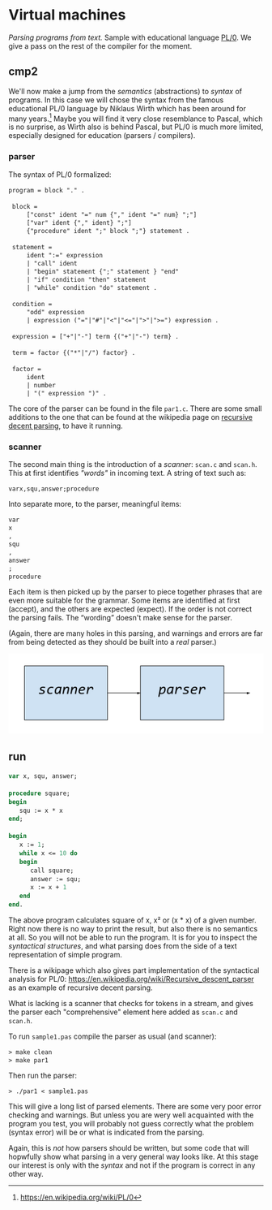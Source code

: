 # Virtual machines

*Parsing programs from text.* Sample with educational language [PL/0](https://en.wikipedia.org/wiki/PL/0).
We give a pass on the rest of the compiler for the moment.


## cmp2

We'll now make a jump from the *semantics* (abstractions) to *syntax* of programs. In this case we will chose the syntax
from the famous educational PL/0 language by Niklaus Wirth which has been around for many years.[^1] Maybe you will find
it very close resemblance to Pascal, which is no surprise, as Wirth also is behind Pascal, but PL/0 is much more limited,
especially designed for education (parsers / compilers).

[^1]: https://en.wikipedia.org/wiki/PL/0


### parser

The syntax of PL/0 formalized:

```ebnf
program = block "." .
 
 block =
     ["const" ident "=" num {"," ident "=" num} ";"]
     ["var" ident {"," ident} ";"]
     {"procedure" ident ";" block ";"} statement .
 
 statement =
     ident ":=" expression
     | "call" ident
     | "begin" statement {";" statement } "end"
     | "if" condition "then" statement
     | "while" condition "do" statement .
 
 condition =
     "odd" expression
     | expression ("="|"#"|"<"|"<="|">"|">=") expression .
 
 expression = ["+"|"-"] term {("+"|"-") term} .
 
 term = factor {("*"|"/") factor} .
 
 factor =
     ident
     | number
     | "(" expression ")" .

```

The core of the parser can be found in the file `par1.c`. There are some small additions to the
one that can be found at the wikipedia page on
[recursive decent parsing](https://en.wikipedia.org/wiki/Recursive_descent_parser),
to have it running.


### scanner

The second main thing is the introduction of a *scanner*: `scan.c` and `scan.h`. This at first
identifies *"words"* in incoming text. A string of text such as:

```
varx,squ,answer;procedure
``` 

Into separate more, to the parser, meaningful items:

```
var
x
,
squ
,
answer
;
procedure

```

Each item is then picked up by the parser to piece together phrases that are even more
suitable for the grammar. Some items are identified at first (accept), and the others are
expected (expect). If the order is not correct the parsing fails. The “wording” doesn't
make sense for the parser.

(Again, there are many holes in this parsing, and warnings and errors are far from being
detected as they should be built into a *real* parser.)

![enkel/0](../assets/images/scan-parser.png)


## run

```pascal
var x, squ, answer;

procedure square;
begin
   squ := x * x
end;

begin
   x := 1;
   while x <= 10 do
   begin
      call square;
      answer := squ;
      x := x + 1
   end
end.
```

The above program calculates square of x, x² or (x * x) of a given number. Right now there
is no way to print the result, but also there is no semantics at all. So you will not be able
to run the program. It is for you to inspect the *syntactical structures*, and what parsing
does from the side of a text representation of simple program.

There is a wikipage which also gives part implementation of the syntactical analysis for PL/0:
https://en.wikipedia.org/wiki/Recursive_descent_parser as an example of recursive decent parsing.

What is lacking is a scanner that checks for tokens in a stream, and gives the parser each
"comprehensive" element here added as `scan.c` and `scan.h`.

To run `sample1.pas` compile the parser as usual (and scanner):

```shell
> make clean
> make par1
```

Then run the parser:

```shell
> ./par1 < sample1.pas
```

This will give a long list of parsed elements. There are some very poor error checking and
warnings. But unless you are wery well acquainted with the program you test, you will probably
not guess correctly what the problem (syntax error) will be or what is indicated from the parsing.

Again, this is *not* how parsers should be written, but some code that will hopwfully show what
parsing in a very general way looks like. At this stage our interest is only with the *syntax*
and not if the program is correct in any other way.




